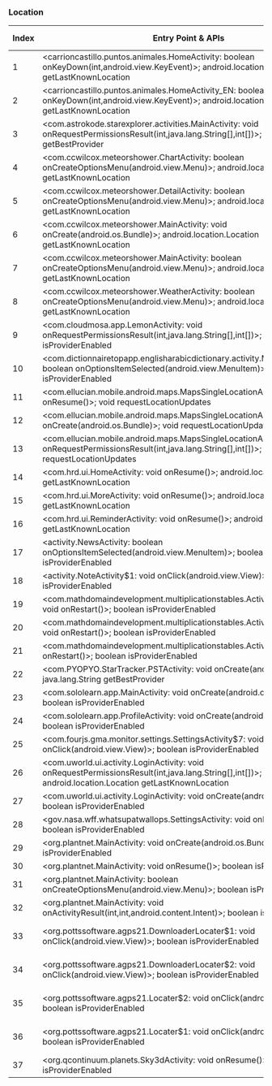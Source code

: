 ### Location
| Index | Entry Point & APIs | Screen shot | Resource id | Label |
| ------------- | ------------- | ------------- |-------------|-------------|
| 1 | <carrioncastillo.puntos.animales.HomeActivity: boolean onKeyDown(int,android.view.KeyEvent)>; android.location.Location getLastKnownLocation | ![](D:\COSMOS\output\py\Play_win8\Education\carrioncastillo.puntos.animales\carrioncastillo.puntos.animales.HomeActivity.png) |  | F |
| 2 | <carrioncastillo.puntos.animales.HomeActivity_EN: boolean onKeyDown(int,android.view.KeyEvent)>; android.location.Location getLastKnownLocation | ![](D:\COSMOS\output\py\Play_win8\Education\carrioncastillo.puntos.animales\carrioncastillo.puntos.animales.HomeActivity.png) |  | F |
| 3 | <com.astrokode.starexplorer.activities.MainActivity: void onRequestPermissionsResult(int,java.lang.String[],int[])>; java.lang.String getBestProvider | ![](D:\COSMOS\output\py\Play_win8\Education\com.astrokode.skyxplore\com.astrokode.starexplorer.activities.MainActivity.png) |  | D |
| 4 | <com.ccwilcox.meteorshower.ChartActivity: boolean onCreateOptionsMenu(android.view.Menu)>; android.location.Location getLastKnownLocation | ![](D:\COSMOS\output\py\Play_win8\Education\com.ccwilcox.meteorshower\com.ccwilcox.meteorshower.ChartActivity.png) |  | T |
| 5 | <com.ccwilcox.meteorshower.DetailActivity: boolean onCreateOptionsMenu(android.view.Menu)>; android.location.Location getLastKnownLocation | ![](D:\COSMOS\output\py\Play_win8\Education\com.ccwilcox.meteorshower\com.ccwilcox.meteorshower.DetailActivity.png) |  | |
| 6 | <com.ccwilcox.meteorshower.MainActivity: void onCreate(android.os.Bundle)>; android.location.Location getLastKnownLocation | ![](D:\COSMOS\output\py\Play_win8\Education\com.ccwilcox.meteorshower\com.ccwilcox.meteorshower.MainActivity.png) |  | T |
| 7 | <com.ccwilcox.meteorshower.MainActivity: boolean onCreateOptionsMenu(android.view.Menu)>; android.location.Location getLastKnownLocation | ![](D:\COSMOS\output\py\Play_win8\Education\com.ccwilcox.meteorshower\com.ccwilcox.meteorshower.MainActivity.png) |  | T |
| 8 | <com.ccwilcox.meteorshower.WeatherActivity: boolean onCreateOptionsMenu(android.view.Menu)>; android.location.Location getLastKnownLocation | ![](D:\COSMOS\output\py\Play_win8\Education\com.ccwilcox.meteorshower\com.ccwilcox.meteorshower.WeatherActivity.png) |  | T |
| 9 | <com.cloudmosa.app.LemonActivity: void onRequestPermissionsResult(int,java.lang.String[],int[])>; boolean isProviderEnabled | ![](D:\COSMOS\output\py\Play_win8\Education\com.cloudmosa.puffinAcademy\com.cloudmosa.app.LemonActivity.png) |  | F |
| 10 | <com.dictionnairetopapp.englisharabicdictionary.activity.MainActivity: boolean onOptionsItemSelected(android.view.MenuItem)>; boolean isProviderEnabled | ![](D:\COSMOS\output\py\Play_win8\Education\com.dictionnairetopapp.englisharabicdictionary\com.dictionnairetopapp.englisharabicdictionary.activity.MainActivity.png) |  | F |
| 11 | <com.ellucian.mobile.android.maps.MapsSingleLocationActivity: void onResume()>; void requestLocationUpdates | ![](D:\COSMOS\output\py\Play_win8\Education\edu.ulalafayette.mobileapp\com.ellucian.mobile.android.maps.MapsSingleLocationActivity.png) |  | T |
| 12 | <com.ellucian.mobile.android.maps.MapsSingleLocationActivity: void onCreate(android.os.Bundle)>; void requestLocationUpdates | ![](D:\COSMOS\output\py\Play_win8\Education\edu.ulalafayette.mobileapp\com.ellucian.mobile.android.maps.MapsSingleLocationActivity.png) |  | T |
| 13 | <com.ellucian.mobile.android.maps.MapsSingleLocationActivity: void onRequestPermissionsResult(int,java.lang.String[],int[])>; void requestLocationUpdates | ![](D:\COSMOS\output\py\Play_win8\Education\edu.ulalafayette.mobileapp\com.ellucian.mobile.android.maps.MapsSingleLocationActivity.png) |  | T |
| 14 | <com.hrd.ui.HomeActivity: void onResume()>; android.location.Location getLastKnownLocation | ![](D:\COSMOS\output\py\Play_win8\Education\com.hrd.vocabulary\com.hrd.ui.HomeActivity.png) |  | F |
| 15 | <com.hrd.ui.MoreActivity: void onResume()>; android.location.Location getLastKnownLocation | ![](D:\COSMOS\output\py\Play_win8\Education\com.hrd.vocabulary\com.hrd.ui.MoreActivity.png) |  | F |
| 16 | <com.hrd.ui.ReminderActivity: void onResume()>; android.location.Location getLastKnownLocation | ![](D:\COSMOS\output\py\Play_win8\Education\com.hrd.vocabulary\com.hrd.ui.ReminderActivity.png) |  | F |
| 17 | <activity.NewsActivity: boolean onOptionsItemSelected(android.view.MenuItem)>; boolean isProviderEnabled | ![](D:\COSMOS\output\py\Play_win8\Education\com.jquiz.ged\activity.NewsActivity.png) |  | D |
| 18 | <activity.NoteActivity$1: void onClick(android.view.View)>; boolean isProviderEnabled | ![](D:\COSMOS\output\py\Play_win8\Education\com.jquiz.ged\activity.NoteActivity.png) |  | F |
| 19 | <com.mathdomaindevelopment.multiplicationstables.ActivityGamesAmazon: void onRestart()>; boolean isProviderEnabled | ![](D:\COSMOS\output\py\Play_win8\Education\com.mathdomaindevelopment.multiplicationstables\com.mathdomaindevelopment.multiplicationstables.ActivityGamesAmazon.png) |  | F |
| 20 | <com.mathdomaindevelopment.multiplicationstables.ActivityGamesGoogle: void onRestart()>; boolean isProviderEnabled | ![](D:\COSMOS\output\py\Play_win8\Education\com.mathdomaindevelopment.multiplicationstables\com.mathdomaindevelopment.multiplicationstables.ActivityGamesGoogle.png) |  | F |
| 21 | <com.mathdomaindevelopment.multiplicationstables.ActivityMain: void onRestart()>; boolean isProviderEnabled | ![](D:\COSMOS\output\py\Play_win8\Education\com.mathdomaindevelopment.multiplicationstables\com.mathdomaindevelopment.multiplicationstables.ActivityMain.png) |  | |
| 22 | <com.PYOPYO.StarTracker.PSTActivity: void onCreate(android.os.Bundle)>; java.lang.String getBestProvider | ![](D:\COSMOS\output\py\Play_win8\Education\com.PYOPYO.StarTracker\com.PYOPYO.StarTracker.PSTActivity.png) |  | |
| 23 | <com.sololearn.app.MainActivity: void onCreate(android.os.Bundle)>; boolean isProviderEnabled | ![](D:\COSMOS\output\py\Play_win8\Education\com.sololearn.sql\com.sololearn.app.MainActivity.png) |  | F |
| 24 | <com.sololearn.app.ProfileActivity: void onCreate(android.os.Bundle)>; boolean isProviderEnabled | ![](D:\COSMOS\output\py\Play_win8\Education\com.sololearn.sql\com.sololearn.app.ProfileActivity.png) |  | F |
| 25 | <com.fourjs.gma.monitor.settings.SettingsActivity$7: void onClick(android.view.View)>; boolean isProviderEnabled | ![](D:\COSMOS\output\py\Play_win8\Education\com.tylertech.sismobile\com.fourjs.gma.monitor.settings.SettingsActivity.png) |  | F |
| 26 | <com.uworld.ui.activity.LoginActivity: void onRequestPermissionsResult(int,java.lang.String[],int[])>; android.location.Location getLastKnownLocation | ![](D:\COSMOS\output\py\Play_win8\Education\com.uworld.nclex\com.uworld.ui.activity.LoginActivity.png) |  | F |
| 27 | <com.uworld.ui.activity.LoginActivity: void onCreate(android.os.Bundle)>; boolean isProviderEnabled | ![](D:\COSMOS\output\py\Play_win8\Education\com.uworld.nclex\com.uworld.ui.activity.LoginActivity.png) |  | F |
| 28 | <gov.nasa.wff.whatsupatwallops.SettingsActivity: void onResume()>; boolean isProviderEnabled | ![](D:\COSMOS\output\py\Play_win8\Education\gov.nasa.wff.whatsupatwallops\gov.nasa.wff.whatsupatwallops.SettingsActivity.png) |  | T |
| 29 | <org.plantnet.MainActivity: void onCreate(android.os.Bundle)>; boolean isProviderEnabled | ![](D:\COSMOS\output\py\Play_win8\Education\org.plantnet\org.plantnet.MainActivity.png) |  | D |
| 30 | <org.plantnet.MainActivity: void onResume()>; boolean isProviderEnabled | ![](D:\COSMOS\output\py\Play_win8\Education\org.plantnet\org.plantnet.MainActivity.png) |  | D |
| 31 | <org.plantnet.MainActivity: boolean onCreateOptionsMenu(android.view.Menu)>; boolean isProviderEnabled | ![](D:\COSMOS\output\py\Play_win8\Education\org.plantnet\org.plantnet.MainActivity.png) |  | D |
| 32 | <org.plantnet.MainActivity: void onActivityResult(int,int,android.content.Intent)>; boolean isProviderEnabled | ![](D:\COSMOS\output\py\Play_win8\Education\org.plantnet\org.plantnet.MainActivity.png) |  | D |
| 33 | <org.pottssoftware.agps21.DownloaderLocater$1: void onClick(android.view.View)>; boolean isProviderEnabled | ![](D:\COSMOS\output\py\Play_win8\Education\org.pottssoftware.agps21\org.pottssoftware.agps21.DownloaderLocater.png) | {'2131165188': <sensitive_component.SensitiveComponent.SensitiveView object at 0x0000012522C02D30>} | T |
| 34 | <org.pottssoftware.agps21.DownloaderLocater$2: void onClick(android.view.View)>; boolean isProviderEnabled | ![](D:\COSMOS\output\py\Play_win8\Education\org.pottssoftware.agps21\org.pottssoftware.agps21.DownloaderLocater.png) | {'2131165189': <sensitive_component.SensitiveComponent.SensitiveView object at 0x0000012523DC4710>} | T |
| 35 | <org.pottssoftware.agps21.Locater$2: void onClick(android.view.View)>; boolean isProviderEnabled | ![](D:\COSMOS\output\py\Play_win8\Education\org.pottssoftware.agps21\org.pottssoftware.agps21.Locater.png) | {'2131165189': <sensitive_component.SensitiveComponent.SensitiveView object at 0x00000125241FD2B0>} | T |
| 36 | <org.pottssoftware.agps21.Locater$1: void onClick(android.view.View)>; boolean isProviderEnabled | ![](D:\COSMOS\output\py\Play_win8\Education\org.pottssoftware.agps21\org.pottssoftware.agps21.Locater.png) | {'2131165188': <sensitive_component.SensitiveComponent.SensitiveView object at 0x00000125241FDFD0>} | T |
| 37 | <org.qcontinuum.planets.Sky3dActivity: void onResume()>; boolean isProviderEnabled | ![](D:\COSMOS\output\py\Play_win8\Education\org.qcontinuum.planets\org.qcontinuum.planets.Sky3dActivity.png) |  | T |
